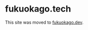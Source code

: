 fukuokago.tech
==

This site was moved to [fukuokago.dev](https://github.com/fukuokago/fukuokago.dev).
